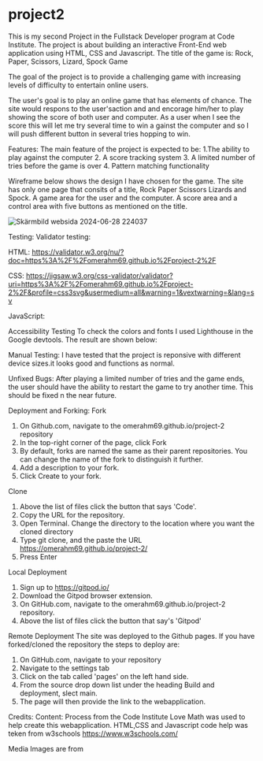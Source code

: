# project2
This is my second Project in the Fullstack Developer program at Code Institute. The project is about building an interactive Front-End web application using HTML, CSS and Javascript. The title of the game is:
Rock, Paper, Scissors, Lizard, Spock Game

The goal of the project is to provide a challenging game with increasing levels of difficulty to entertain online users.

The user's goal is to play an online game that has elements of chance. The site would respons to the user'saction and and encorage him/her to play showing the score of both user and computer. As a user when I see the score this will let me try several time to win a gainst the computer and so I will push different button in several tries hopping to win.

Features:
The main feature of the project is expected to be:
    1.The ability to play against the computer
    2. A score tracking system
    3. A limited number of tries before the game is over
    4. Pattern matching functionality

Wireframe below shows the design I have chosen for the game. The site has only one page that consits of a title, Rock Paper Scissors Lizards and Spock. A game area for the user and the computer. A score area and a control area with five buttons as mentioned on the title.

![Skärmbild websida 2024-06-28 224037](https://github.com/omerahm69/project-2/assets/153000625/04da43d3-a126-4104-97db-057768a51156)

Testing: 
Validator testing: 

HTML:
https://validator.w3.org/nu/?doc=https%3A%2F%2Fomerahm69.github.io%2Fproject-2%2F

CSS:
https://jigsaw.w3.org/css-validator/validator?uri=https%3A%2F%2Fomerahm69.github.io%2Fproject-2%2F&profile=css3svg&usermedium=all&warning=1&vextwarning=&lang=sv

JavaScript:

Accessibility Testing
To check the colors and fonts I used Lighthouse in the Google devtools. The result are shown below:


Manual Testing:
I have tested that the project is reponsive with different device sizes.it looks good and functions as normal.


Unfixed Bugs:
After playing a limited number of tries and the game ends, the user should have the ability to restart the game to try another time. This  should be fixed n the near future. 

Deployment and Forking:
Fork 
1. On Github.com, navigate to the omerahm69.github.io/project-2 repository
2. In the top-right corner of the page, click Fork
3. By default, forks are named the same as their parent repositories. You can change the name of the fork to distinguish it further.
4. Add a description to your fork.
5. Click Create to your fork.

Clone 
1. Above the list of files click the button that says 'Code'.
2. Copy the URL for the repository.
3. Open Terminal. Change the directory to the location where you want the cloned directory
4. Type git clone, and the paste the URL https://omerahm69.github.io/project-2/
5. Press Enter
   
Local Deployment
1. Sign up to https://gitpod.io/
2. Download the Gitpod browser extension.
3. On GitHub.com, navigate to the omerahm69.github.io/project-2 repository.
4. Above the list of files click the button that say's 'Gitpod'

Remote Deployment
 The site was deployed to the Github pages. If you have forked/cloned the repository the steps to deploy are:
1. On GitHub.com, navigate to your repository
2. Navigate to the settings tab
3. Click on the tab called 'pages' on the left hand side.
4. From the source drop down list under the heading Build and deployment, slect main.
5. The page will then provide the link to the webapplication.

Credits:
Content:
Process from the Code Institute Love Math was used to help create this webapplication.
HTML,CSS and Javascript code help was teken from w3schools https://www.w3schools.com/

Media
Images are from 
